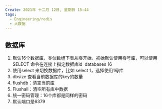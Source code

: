 ```yaml
---
Create: 2021年 十二月 12日, 星期日 15:44
tags: 
  - Engineering/redis
  - 大数据
---
```

## 数据库
1. 默认16个数据库，类似数组下表从零开始，初始默认使用零号库，可以使用SELECT 命令在连接上指定数据库id  databases 16
2. 使用select 来切换数据库，比如 select 1，选择使用1号库
3. dbsize 查看当前数据库的key的数量
4. flushdb：清空当前库
5. Flushall：清空所有库中数据
6. 统一密码管理：16个库都是同样的密码
7. 默认端口是6379






